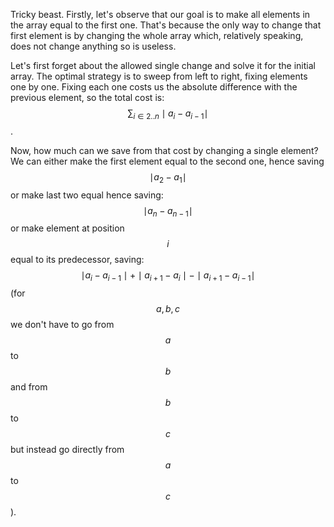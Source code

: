 Tricky beast.  Firstly, let's observe that our goal is to make all elements in the array equal to the first one.  That's because the only way to change that first element is by changing the whole array which, relatively speaking, does not change anything so is useless.

Let's first forget about the allowed single change and solve it for the initial array.  The optimal strategy is to sweep from left to right, fixing elements one by one.  Fixing each one costs us the absolute difference with the previous element, so the total cost is: $$\sum_{i \in 2..n} \mid a_i - a_{i-1} \mid$$.

Now, how much can we save from that cost by changing a single element?  We can either make the first element equal to the second one, hence saving $$\mid a_2 - a_1\mid$$ or make last two equal hence saving: $$\mid a_n - a_{n-1}\mid$$ or make element at position $$i$$ equal to its predecessor, saving: $$\mid a_i - a_{i-1} \mid + \mid a_{i+1} - a_{i} \mid - \mid a_{i+1} - a_{i-1} \mid$$ (for $$a, b, c$$ we don't have to go from $$a$$ to $$b$$ and from $$b$$ to $$c$$ but instead go directly from $$a$$ to $$c$$).
